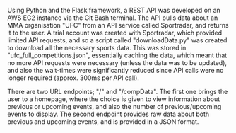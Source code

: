 Using Python and the Flask framework, a REST API was developed on an AWS EC2 instance via the Git Bash terminal.
The API pulls data about an MMA organisation "UFC" from an API service called Sportradar, and returns it to the 
user. A trial account was created with Sportradar, which provided limited API requests, and so a script called 
"downloadData.py" was created to download all the necessary sports data. This was stored in "ufc_full_competitions.json", 
essentially caching the data, which meant that no more API requests were necessary (unless the data was to be updated),
and also the wait-times were significantly reduced since API calls were no longer required (approx. 300ms per API call).

There are two URL endpoints; "/" and "/compData". The first one brings the user to a homepage, where the choice is given
to view information about previous or upcoming events, and also the number of previous/upcoming events to display. 
The second endpoint provides raw data about both previous and upcoming events, and is provided in a JSON format.
